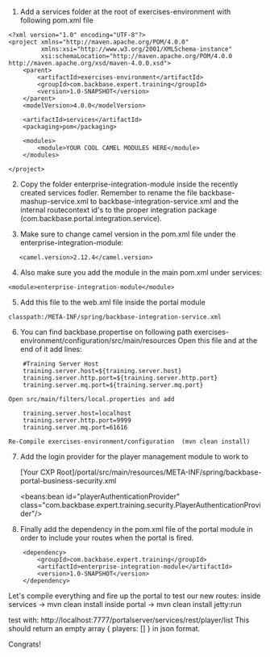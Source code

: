1. Add a services folder at the root of exercises-environment with following pom.xml file

```
<?xml version="1.0" encoding="UTF-8"?>
<project xmlns="http://maven.apache.org/POM/4.0.0"
         xmlns:xsi="http://www.w3.org/2001/XMLSchema-instance"
         xsi:schemaLocation="http://maven.apache.org/POM/4.0.0 http://maven.apache.org/xsd/maven-4.0.0.xsd">
    <parent>
        <artifactId>exercises-environment</artifactId>
        <groupId>com.backbase.expert.training</groupId>
        <version>1.0-SNAPSHOT</version>
    </parent>
    <modelVersion>4.0.0</modelVersion>

    <artifactId>services</artifactId>
    <packaging>pom</packaging>

    <modules>
        <module>YOUR COOL CAMEL MODULES HERE</module>
    </modules>

</project>
```

2. Copy the folder enterprise-integration-module inside the recently created services fodler.
Remember to rename the file backbase-mashup-service.xml to backbase-integration-service.xml and the internal routecontext id's to the proper integration package (com.backbase.portal.integration.service).

3. Make sure to change camel version in the pom.xml file under the enterprise-integration-module:
```
   <camel.version>2.12.4</camel.version>
```

4. Also make sure you add the module in the main pom.xml under services:

```
<module>enterprise-integration-module</module>
```

5. Add this file to the web.xml file inside the portal module
```
classpath:/META-INF/spring/backbase-integration-service.xml
```

6. You can find backbase.propertise on following path exercises-environment/configuration/src/main/resources
    Open this file and at the end of it add lines:
```    
    #Training Server Host
    training.server.host=${training.server.host}
    training.server.http.port=${training.server.http.port}
    training.server.mq.port=${training.server.mq.port}
```
    Open src/main/filters/local.properties and add
```
    training.server.host=localhost
    training.server.http.port=9999
    training.server.mq.port=61616
```
    Re-Compile exercises-environment/configuration  (mvn clean install)


7.  Add the login provider for the player management module to work to

    [Your CXP Root]/portal/src/main/resources/META-INF/spring/backbase-portal-business-security.xml


     <beans:bean id="playerAuthenticationProvider" class="com.backbase.expert.training.security.PlayerAuthenticationProvider"/>

8. Finally add the dependency in the pom.xml file of the portal module in order to include your routes when the portal is fired.

```
    <dependency>
        <groupId>com.backbase.expert.training</groupId>
        <artifactId>enterprise-integration-module</artifactId>
        <version>1.0-SNAPSHOT</version>
    </dependency>
```
Let's compile everything and fire up the portal to test our new routes:
inside services -> mvn clean install
inside portal -> mvn clean install jetty:run

test with:
http://localhost:7777/portalserver/services/rest/player/list
This should return an empty array { players: [] } in json format.

Congrats!